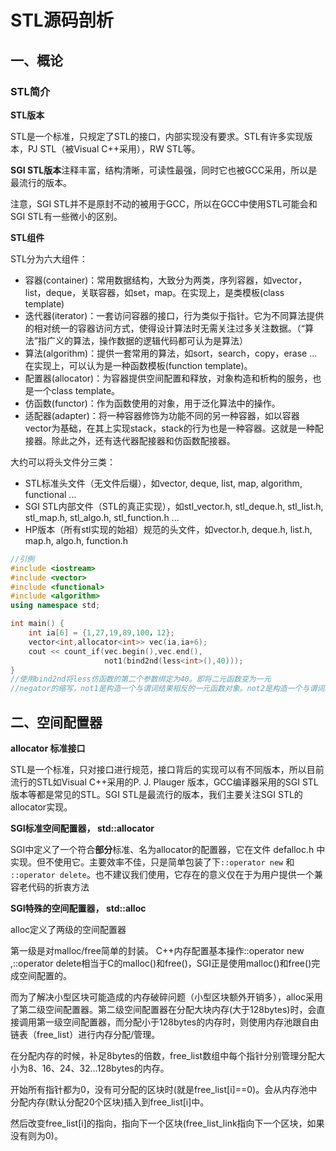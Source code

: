 # STL源码剖析

## 一、概论

### **STL简介**

**STL版本**

STL是一个标准，只规定了STL的接口，内部实现没有要求。STL有许多实现版本，PJ STL（被Visual C++采用），RW STL等。

**SGI STL版本**注释丰富，结构清晰，可读性最强，同时它也被GCC采用，所以是最流行的版本。

注意，SGI STL并不是原封不动的被用于GCC，所以在GCC中使用STL可能会和SGI STL有一些微小的区别。

**STL组件**

STL分为六大组件：

- 容器(container)：常用数据结构，大致分为两类，序列容器，如vector，list，deque，关联容器，如set，map。在实现上，是类模板(class template)
- 迭代器(iterator)：一套访问容器的接口，行为类似于指针。它为不同算法提供的相对统一的容器访问方式，使得设计算法时无需关注过多关注数据。（“算法”指广义的算法，操作数据的逻辑代码都可认为是算法）
- 算法(algorithm)：提供一套常用的算法，如sort，search，copy，erase … 在实现上，可以认为是一种函数模板(function template)。
- 配置器(allocator)：为容器提供空间配置和释放，对象构造和析构的服务，也是一个class template。
- 仿函数(functor)：作为函数使用的对象，用于泛化算法中的操作。
- 适配器(adapter)：将一种容器修饰为功能不同的另一种容器，如以容器vector为基础，在其上实现stack，stack的行为也是一种容器。这就是一种配接器。除此之外，还有迭代器配接器和仿函数配接器。

大约可以将头文件分三类：

- STL标准头文件（无文件后缀），如vector, deque, list, map, algorithm, functional ...
- SGI STL内部文件（STL的真正实现），如stl_vector.h, stl_deque.h, stl_list.h, stl_map.h, stl_algo.h, stl_function.h ...
- HP版本（所有stl实现的始祖）规范的头文件，如vector.h, deque.h, list.h, map.h, algo.h, function.h

```c++
//引例
#include <iostream>
#include <vector>
#include <functional>
#include <algorithm>
using namespace std;

int main() {
    int ia[6] = {1,27,19,89,100，12};
    vector<int,allocator<int>> vec(ia,ia+6); 
    cout << count_if(vec.begin(),vec.end(),
                     not1(bind2nd(less<int>(),40)));
}
//使用bind2nd将less仿函数的第二个参数绑定为40。即将二元函数变为一元
//negator的缩写，not1是构造一个与谓词结果相反的一元函数对象。not2是构造一个与谓词结果相反的二元函数对象。
```

## 二、空间配置器

**allocator 标准接口**

STL是一个标准，只对接口进行规范，接口背后的实现可以有不同版本，所以目前流行的STL如Visual C++采用的P. J. Plauger 版本，GCC编译器采用的SGI STL版本等都是常见的STL。SGI STL是最流行的版本，我们主要关注SGI STL的allocator实现。

**SGI标准空间配置器， std::allocator**

SGI中定义了一个符合**部分**标准、名为allocator的配置器，它在文件 defalloc.h 中实现。但不使用它。主要效率不佳，只是简单包装了下`::operator new` 和 `::operator delete`。也不建议我们使用，它存在的意义仅在于为用户提供一个兼容老代码的折衷方法

**SGI特殊的空间配置器， std::alloc**

alloc定义了两级的空间配置器

第一级是对malloc/free简单的封装。 C++内存配置基本操作::operator new ,::operator delete相当于C的malloc()和free()，SGI正是使用malloc()和free()完成空间配置的。

而为了解决小型区块可能造成的内存破碎问题（小型区块额外开销多），alloc采用了第二级空间配置器。第二级空间配置器在分配大块内存(大于128bytes)时，会直接调用第一级空间配置器，而分配小于128bytes的内存时，则使用内存池跟自由链表（free_list）进行内存分配/管理。

在分配内存的时候，补足8bytes的倍数，free_list数组中每个指针分别管理分配大小为8、16、24、32…128bytes的内存。

开始所有指针都为0，没有可分配的区块时(就是free_list[i]==0)。会从内存池中分配内存(默认分配20个区块)插入到free_list[i]中。

然后改变free_list[i]的指向，指向下一个区块(free_list_link指向下一个区块，如果没有则为0)。
